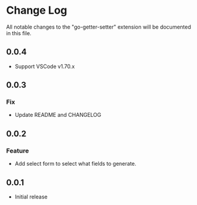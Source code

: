 # Change Log

All notable changes to the "go-getter-setter" extension will be documented in this file.

## 0.0.4

- Support VSCode v1.70.x

## 0.0.3

### Fix

- Update README and CHANGELOG

## 0.0.2

### Feature

- Add select form to select what fields to generate.

## 0.0.1

- Initial release
